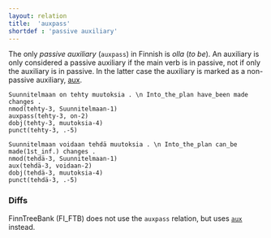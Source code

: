 ```yaml
---
layout: relation
title:  'auxpass'
shortdef : 'passive auxiliary'
---
```


The only *passive auxiliary* (`auxpass`) in Finnish is *olla* (*to
be*). An auxiliary is only considered a passive auxiliary if the main
verb is in passive, not if only the auxiliary is in passive. In the
latter case the auxiliary is marked as a non-passive auxiliary,
[aux]().

<!-- TODO The distinction between the passive voice and the zeroth person is discussed in Section \ref{pass-vs-0th}. -->

<!-- fname:auxpass1.pdf -->
~~~ sdparse
Suunnitelmaan on tehty muutoksia . \n Into_the_plan have_been made changes .
nmod(tehty-3, Suunnitelmaan-1)
auxpass(tehty-3, on-2)
dobj(tehty-3, muutoksia-4)
punct(tehty-3, .-5)
~~~

<!-- fname:auxpass2.pdf -->
~~~ sdparse
Suunnitelmaan voidaan tehdä muutoksia . \n Into_the_plan can_be made(1st_inf.) changes .
nmod(tehdä-3, Suunnitelmaan-1)
aux(tehdä-3, voidaan-2)
dobj(tehdä-3, muutoksia-4)
punct(tehdä-3, .-5)
~~~

### Diffs

FinnTreeBank (FI_FTB) does not use the `auxpass` relation,
but uses [`aux`]() instead.
<!-- Interlanguage links updated Út zář 29 18:41:09 CEST 2020 -->
